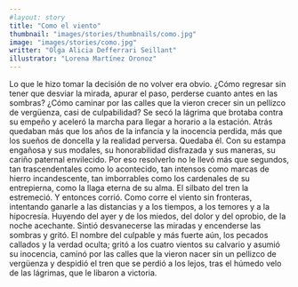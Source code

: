 ```yaml
---
#layout: story
title: "Como el viento"
thumbnail: "images/stories/thumbnails/como.jpg"
image: "images/stories/como.jpg"
writter: "Olga Alicia Defferrari Seillant"
illustrator: "Lorena Martínez Oronoz"
---
```


Lo que le hizo tomar la decisión de no volver era obvio. ¿Cómo regresar sin tener que  desviar  la  mirada,  apurar  el  paso,  perderse  cuanto  antes  en  las  sombras? ¿Cómo caminar por las calles que la vieron crecer sin un pellizco de vergüenza, casi de culpabilidad? Se secó la lágrima que brotaba contra su empeño y aceleró la marcha para llegar a horario a la estación.  Atrás quedaban más que los años de la infancia y la inocencia perdida, más que los sueños de doncella y la realidad perversa. Quedaba él. Con su estampa engañosa y sus modales, su honorabilidad disfrazada y sus maneras, su cariño paternal envilecido. Por eso resolverlo no le llevó  más  que  segundos,  tan trascendentales  como  lo acontecido,  tan  intensos como marcas de hierro incandescente, tan imborrables como los cardenales de su entrepierna, como la llaga eterna de su alma. El silbato del tren la estremeció. Y entonces  corrió.  Como  corre  el  viento  sin  fronteras,  intentando  ganarle  a  las distancias y a los tiempos, a los temores y a la hipocresía. Huyendo del ayer y de los miedos, del dolor y del oprobio, de la noche acechante. Sintió desvanecerse las miradas y encenderse las sombras y gritó. El nombre del culpable  y  más  fuerte  aún,  los  pecados  callados  y  la  verdad  oculta;  gritó  a  los cuatro  vientos  su  calvario  y  asumió  su  inocencia,  caminó  por  las  calles  que  la vieron nacer sin un pellizco de vergüenza y despidió el tren que se perdió a los lejos, tras el húmedo velo de las lágrimas, que le libaron a victoria. 
